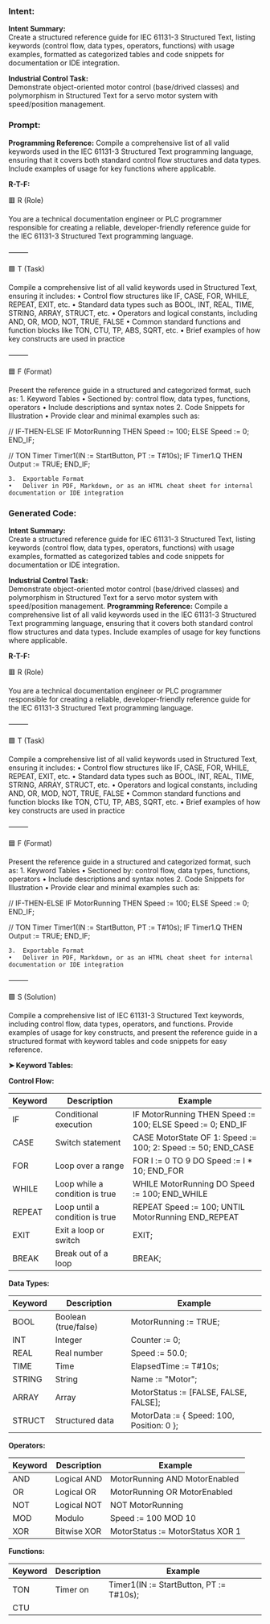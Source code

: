 ### Intent:
**Intent Summary:**  
Create a structured reference guide for IEC 61131-3 Structured Text, listing keywords (control flow, data types, operators, functions) with usage examples, formatted as categorized tables and code snippets for documentation or IDE integration.  

**Industrial Control Task:**  
Demonstrate object-oriented motor control (base/drived classes) and polymorphism in Structured Text for a servo motor system with speed/position management.

### Prompt:
**Programming Reference:**
Compile a comprehensive list of all valid keywords used in the IEC 61131-3 Structured Text programming language, ensuring that it covers both standard control flow structures and data types. Include examples of usage for key functions where applicable.

**R-T-F:**

🟥 R (Role)

You are a technical documentation engineer or PLC programmer responsible for creating a reliable, developer-friendly reference guide for the IEC 61131-3 Structured Text programming language.

⸻

🟩 T (Task)

Compile a comprehensive list of all valid keywords used in Structured Text, ensuring it includes:
	•	Control flow structures like IF, CASE, FOR, WHILE, REPEAT, EXIT, etc.
	•	Standard data types such as BOOL, INT, REAL, TIME, STRING, ARRAY, STRUCT, etc.
	•	Operators and logical constants, including AND, OR, MOD, NOT, TRUE, FALSE
	•	Common standard functions and function blocks like TON, CTU, TP, ABS, SQRT, etc.
	•	Brief examples of how key constructs are used in practice

⸻

🟦 F (Format)

Present the reference guide in a structured and categorized format, such as:
	1.	Keyword Tables
	•	Sectioned by: control flow, data types, functions, operators
	•	Include descriptions and syntax notes
	2.	Code Snippets for Illustration
	•	Provide clear and minimal examples such as:

 // IF-THEN-ELSE
IF MotorRunning THEN
  Speed := 100;
ELSE
  Speed := 0;
END_IF;

// TON Timer
Timer1(IN := StartButton, PT := T#10s);
IF Timer1.Q THEN
  Output := TRUE;
END_IF;

	3.	Exportable Format
	•	Deliver in PDF, Markdown, or as an HTML cheat sheet for internal documentation or IDE integration

### Generated Code:
**Intent Summary:**  
Create a structured reference guide for IEC 61131-3 Structured Text, listing keywords (control flow, data types, operators, functions) with usage examples, formatted as categorized tables and code snippets for documentation or IDE integration.  

**Industrial Control Task:**  
Demonstrate object-oriented motor control (base/drived classes) and polymorphism in Structured Text for a servo motor system with speed/position management.
**Programming Reference:**
Compile a comprehensive list of all valid keywords used in the IEC 61131-3 Structured Text programming language, ensuring that it covers both standard control flow structures and data types. Include examples of usage for key functions where applicable.

**R-T-F:**

🟥 R (Role)

You are a technical documentation engineer or PLC programmer responsible for creating a reliable, developer-friendly reference guide for the IEC 61131-3 Structured Text programming language.

⸻

🟩 T (Task)

Compile a comprehensive list of all valid keywords used in Structured Text, ensuring it includes:
	•	Control flow structures like IF, CASE, FOR, WHILE, REPEAT, EXIT, etc.
	•	Standard data types such as BOOL, INT, REAL, TIME, STRING, ARRAY, STRUCT, etc.
	•	Operators and logical constants, including AND, OR, MOD, NOT, TRUE, FALSE
	•	Common standard functions and function blocks like TON, CTU, TP, ABS, SQRT, etc.
	•	Brief examples of how key constructs are used in practice

⸻

🟦 F (Format)

Present the reference guide in a structured and categorized format, such as:
	1.	Keyword Tables
	•	Sectioned by: control flow, data types, functions, operators
	•	Include descriptions and syntax notes
	2.	Code Snippets for Illustration
	•	Provide clear and minimal examples such as:

 // IF-THEN-ELSE
IF MotorRunning THEN
  Speed := 100;
ELSE
  Speed := 0;
END_IF;

// TON Timer
Timer1(IN := StartButton, PT := T#10s);
IF Timer1.Q THEN
  Output := TRUE;
END_IF;

	3.	Exportable Format
	•	Deliver in PDF, Markdown, or as an HTML cheat sheet for internal documentation or IDE integration

⸻

🟪 S (Solution)

Compile a comprehensive list of IEC 61131-3 Structured Text keywords, including control flow, data types, operators, and functions. Provide examples of usage for key constructs, and present the reference guide in a structured format with keyword tables and code snippets for easy reference.

**➤ Keyword Tables:**

**Control Flow:**

| Keyword | Description | Example |
| --- | --- | --- |
| IF | Conditional execution | IF MotorRunning THEN Speed := 100; ELSE Speed := 0; END_IF |
| CASE | Switch statement | CASE MotorState OF 1: Speed := 100; 2: Speed := 50; END_CASE |
| FOR | Loop over a range | FOR I := 0 TO 9 DO Speed := I * 10; END_FOR |
| WHILE | Loop while a condition is true | WHILE MotorRunning DO Speed := 100; END_WHILE |
| REPEAT | Loop until a condition is true | REPEAT Speed := 100; UNTIL MotorRunning END_REPEAT |
| EXIT | Exit a loop or switch | EXIT; |
| BREAK | Break out of a loop | BREAK; |

**Data Types:**

| Keyword | Description | Example |
| --- | --- | --- |
| BOOL | Boolean (true/false) | MotorRunning := TRUE; |
| INT | Integer | Counter := 0; |
| REAL | Real number | Speed := 50.0; |
| TIME | Time | ElapsedTime := T#10s; |
| STRING | String | Name := "Motor"; |
| ARRAY | Array | MotorStatus := [FALSE, FALSE, FALSE]; |
| STRUCT | Structured data | MotorData := { Speed: 100, Position: 0 }; |

**Operators:**

| Keyword | Description | Example |
| --- | --- | --- |
| AND | Logical AND | MotorRunning AND MotorEnabled |
| OR | Logical OR | MotorRunning OR MotorEnabled |
| NOT | Logical NOT | NOT MotorRunning |
| MOD | Modulo | Speed := 100 MOD 10 |
| XOR | Bitwise XOR | MotorStatus := MotorStatus XOR 1 |

**Functions:**

| Keyword | Description | Example |
| --- | --- | --- |
| TON | Timer on | Timer1(IN := StartButton, PT := T#10s); |
| CTU

